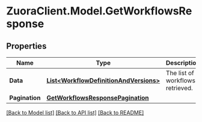 # ZuoraClient.Model.GetWorkflowsResponse

## Properties

Name | Type | Description | Notes
------------ | ------------- | ------------- | -------------
**Data** | [**List&lt;WorkflowDefinitionAndVersions&gt;**](WorkflowDefinitionAndVersions.md) | The list of workflows retrieved.   | [optional] 
**Pagination** | [**GetWorkflowsResponsePagination**](GetWorkflowsResponsePagination.md) |  | [optional] 

[[Back to Model list]](../README.md#documentation-for-models) [[Back to API list]](../README.md#documentation-for-api-endpoints) [[Back to README]](../README.md)

